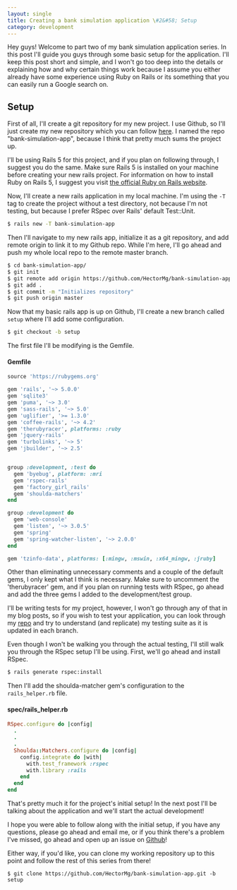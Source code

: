 ```yaml
---
layout: single
title: Creating a bank simulation application \#2&#58; Setup
category: development
---
```


Hey guys! Welcome to part two of my bank simulation application series.
In this post I'll guide you guys through some basic setup for the
application. I'll keep this post short and simple, and I won't go too
deep into the details or explaining how and why certain things work
because I assume you either already have some experience using Ruby on
Rails or its something that you can easily run a Google search on.

## Setup

First of all, I'll create a git repository for my new project. I use
Github, so I'll just create my new repository which you can follow
[here](https://github.com/HectorMg/bank-simulation-app.git). I named the
repo "bank-simulation-app", because I think that pretty much sums the
project up.

I'll be using Rails 5 for this project, and if you plan on following through, I
suggest you do the same. Make sure Rails 5 is installed on your machine
before creating your new rails project. For information on how to
install Ruby on Rails 5, I suggest you visit [the official Ruby on Rails
website](http://rubyonrails.org).

Now, I'll create a new rails application in my local machine.
I'm using the `-T` tag to create the project without a test directory,
not because I'm not testing, but because I prefer RSpec over Rails'
default Test::Unit.

```bash
$ rails new -T bank-simulation-app
```

Then I'll navigate to my new rails app, initialize it as a git
repository, and add remote origin to link it to my Github repo. While
I'm here, I'll go ahead and push my whole local repo to the remote
master branch.

```bash
$ cd bank-simulation-app/
$ git init
$ git remote add origin https://github.com/HectorMg/bank-simulation-app.git
$ git add .
$ git commit -m "Initializes repository"
$ git push origin master
```

Now that my basic rails app is up on Github, I'll create a new branch
called `setup` where I'll add some configuration.

```bash
$ git checkout -b setup
```

The first file I'll be modifying is the Gemfile.

#### Gemfile
```ruby
source 'https://rubygems.org'

gem 'rails', '~> 5.0.0'
gem 'sqlite3'
gem 'puma', '~> 3.0'
gem 'sass-rails', '~> 5.0'
gem 'uglifier', '>= 1.3.0'
gem 'coffee-rails', '~> 4.2'
gem 'therubyracer', platforms: :ruby
gem 'jquery-rails'
gem 'turbolinks', '~> 5'
gem 'jbuilder', '~> 2.5'


group :development, :test do
  gem 'byebug', platform: :mri
  gem 'rspec-rails'
  gem 'factory_girl_rails'
  gem 'shoulda-matchers'
end

group :development do
  gem 'web-console'
  gem 'listen', '~> 3.0.5'
  gem 'spring'
  gem 'spring-watcher-listen', '~> 2.0.0'
end

gem 'tzinfo-data', platforms: [:mingw, :mswin, :x64_mingw, :jruby]
```
Other than eliminating unnecessary comments and a couple of the default
gems, I only kept what I think is necessary. Make sure to uncomment the
'therubyracer' gem, and if you plan on running tests with RSpec, go
ahead and add the three gems I added to the development/test group.

I'll be writing tests for my project, however, I won't go through any of that
in my blog posts, so if you wish to test your application, you can look
through my [repo](http://github.com/HectorMg/bank-simulation-app) and
try to understand (and replicate) my testing suite as it is updated in
each branch.

Even though I won't be walking you through the actual testing, I'll
still walk you through the RSpec setup I'll be using. First, we'll go
ahead and install RSpec.

```bash
$ rails generate rspec:install
```

Then I'll add the shoulda-matcher gem's configuration to the
`rails_helper.rb` file.

#### spec/rails_helper.rb
```ruby
RSpec.configure do |config|
  .
  .
  .
  Shoulda::Matchers.configure do |config|
    config.integrate do |with|
      with.test_framework :rspec
      with.library :rails
    end
  end
end
```

That's pretty much it for the project's initial setup! In the next post
I'll be talking about the application and we'll start the actual
development!

I hope you were able to follow along with the initial setup, if you have
any questions, please go ahead and email me, or if you think there's a
problem I've missed, go ahead and open up an issue on [Github](https://github.com/HectorMg/bank-simulation-app/issues)!

Either way, if you'd like, you can clone my working repository up to
this point and follow the rest of this series from there!

`$ git clone https://github.com/HectorMg/bank-simulation-app.git -b setup`

